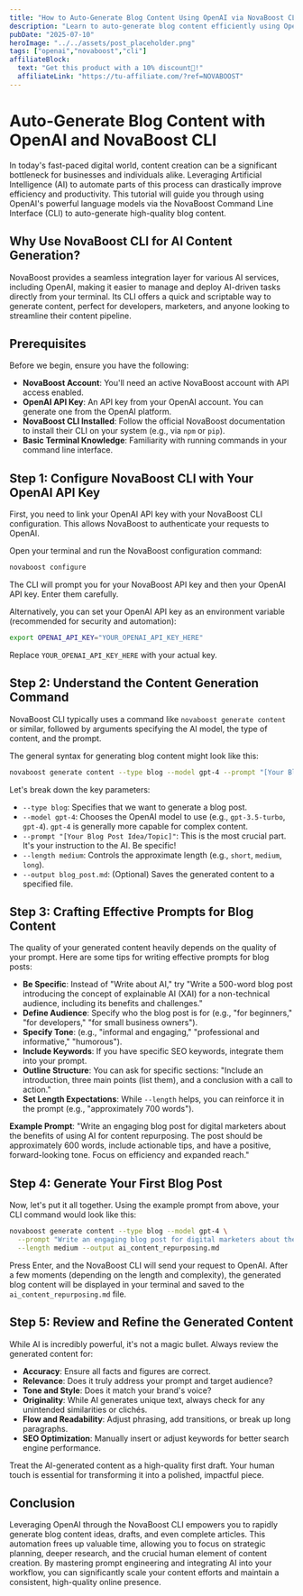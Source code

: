 ```yaml
---
title: "How to Auto-Generate Blog Content Using OpenAI via NovaBoost CLI"
description: "Learn to auto-generate blog content efficiently using OpenAI and NovaBoost CLI with this step-by-step tutorial."
pubDate: "2025-07-10"
heroImage: "../../assets/post_placeholder.png"
tags: ["openai","novaboost","cli"]
affiliateBlock:
  text: "Get this product with a 10% discount🤑!"
  affiliateLink: "https://tu-affiliate.com/?ref=NOVABOOST"
---
```



# Auto-Generate Blog Content with OpenAI and NovaBoost CLI

In today's fast-paced digital world, content creation can be a significant bottleneck for businesses and individuals alike. Leveraging Artificial Intelligence (AI) to automate parts of this process can drastically improve efficiency and productivity. This tutorial will guide you through using OpenAI's powerful language models via the NovaBoost Command Line Interface (CLI) to auto-generate high-quality blog content.

## Why Use NovaBoost CLI for AI Content Generation?

NovaBoost provides a seamless integration layer for various AI services, including OpenAI, making it easier to manage and deploy AI-driven tasks directly from your terminal. Its CLI offers a quick and scriptable way to generate content, perfect for developers, marketers, and anyone looking to streamline their content pipeline.

## Prerequisites

Before we begin, ensure you have the following:

*   **NovaBoost Account**: You'll need an active NovaBoost account with API access enabled.
*   **OpenAI API Key**: An API key from your OpenAI account. You can generate one from the OpenAI platform.
*   **NovaBoost CLI Installed**: Follow the official NovaBoost documentation to install their CLI on your system (e.g., via `npm` or `pip`).
*   **Basic Terminal Knowledge**: Familiarity with running commands in your command line interface.

## Step 1: Configure NovaBoost CLI with Your OpenAI API Key

First, you need to link your OpenAI API key with your NovaBoost CLI configuration. This allows NovaBoost to authenticate your requests to OpenAI.

Open your terminal and run the NovaBoost configuration command:

```bash
novaboost configure
```

The CLI will prompt you for your NovaBoost API key and then your OpenAI API key. Enter them carefully.

Alternatively, you can set your OpenAI API key as an environment variable (recommended for security and automation):

```bash
export OPENAI_API_KEY="YOUR_OPENAI_API_KEY_HERE"
```

Replace `YOUR_OPENAI_API_KEY_HERE` with your actual key.

## Step 2: Understand the Content Generation Command

NovaBoost CLI typically uses a command like `novaboost generate content` or similar, followed by arguments specifying the AI model, the type of content, and the prompt.

The general syntax for generating blog content might look like this:

```bash
novaboost generate content --type blog --model gpt-4 --prompt "[Your Blog Post Idea/Topic]" --length medium --output blog_post.md
```

Let's break down the key parameters:

*   `--type blog`: Specifies that we want to generate a blog post.
*   `--model gpt-4`: Chooses the OpenAI model to use (e.g., `gpt-3.5-turbo`, `gpt-4`). `gpt-4` is generally more capable for complex content.
*   `--prompt "[Your Blog Post Idea/Topic]"`: This is the most crucial part. It's your instruction to the AI. Be specific!
*   `--length medium`: Controls the approximate length (e.g., `short`, `medium`, `long`).
*   `--output blog_post.md`: (Optional) Saves the generated content to a specified file.

## Step 3: Crafting Effective Prompts for Blog Content

The quality of your generated content heavily depends on the quality of your prompt. Here are some tips for writing effective prompts for blog posts:

*   **Be Specific**: Instead of "Write about AI," try "Write a 500-word blog post introducing the concept of explainable AI (XAI) for a non-technical audience, including its benefits and challenges."
*   **Define Audience**: Specify who the blog post is for (e.g., "for beginners," "for developers," "for small business owners").
*   **Specify Tone**: (e.g., "informal and engaging," "professional and informative," "humorous").
*   **Include Keywords**: If you have specific SEO keywords, integrate them into your prompt.
*   **Outline Structure**: You can ask for specific sections: "Include an introduction, three main points (list them), and a conclusion with a call to action."
*   **Set Length Expectations**: While `--length` helps, you can reinforce it in the prompt (e.g., "approximately 700 words").

**Example Prompt**: "Write an engaging blog post for digital marketers about the benefits of using AI for content repurposing. The post should be approximately 600 words, include actionable tips, and have a positive, forward-looking tone. Focus on efficiency and expanded reach."

## Step 4: Generate Your First Blog Post

Now, let's put it all together. Using the example prompt from above, your CLI command would look like this:

```bash
novaboost generate content --type blog --model gpt-4 \
  --prompt "Write an engaging blog post for digital marketers about the benefits of using AI for content repurposing. The post should be approximately 600 words, include actionable tips, and have a positive, forward-looking tone. Focus on efficiency and expanded reach." \
  --length medium --output ai_content_repurposing.md
```

Press Enter, and the NovaBoost CLI will send your request to OpenAI. After a few moments (depending on the length and complexity), the generated blog content will be displayed in your terminal and saved to the `ai_content_repurposing.md` file.

## Step 5: Review and Refine the Generated Content

While AI is incredibly powerful, it's not a magic bullet. Always review the generated content for:

*   **Accuracy**: Ensure all facts and figures are correct.
*   **Relevance**: Does it truly address your prompt and target audience?
*   **Tone and Style**: Does it match your brand's voice?
*   **Originality**: While AI generates unique text, always check for any unintended similarities or clichés.
*   **Flow and Readability**: Adjust phrasing, add transitions, or break up long paragraphs.
*   **SEO Optimization**: Manually insert or adjust keywords for better search engine performance.

Treat the AI-generated content as a high-quality first draft. Your human touch is essential for transforming it into a polished, impactful piece.

## Conclusion

Leveraging OpenAI through the NovaBoost CLI empowers you to rapidly generate blog content ideas, drafts, and even complete articles. This automation frees up valuable time, allowing you to focus on strategic planning, deeper research, and the crucial human element of content creation. By mastering prompt engineering and integrating AI into your workflow, you can significantly scale your content efforts and maintain a consistent, high-quality online presence.
